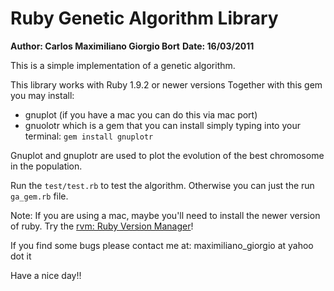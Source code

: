 Ruby Genetic Algorithm Library
==============================

**Author: Carlos Maximiliano Giorgio Bort**
**Date: 16/03/2011**

This is a simple implementation of a genetic algorithm.

This library works with Ruby 1.9.2 or newer versions
Together with this gem you may install:

* gnuplot (if you have a mac you can do this via mac port) 
* gnuolotr which is a gem that you can install simply typing into your terminal: `gem install gnuplotr`

Gnuplot and gnuplotr are used to plot the evolution of the best chromosome in the population.

Run the `test/test.rb` to test the algorithm. Otherwise you can just the run `ga_gem.rb` file.


Note: If you are using a mac, maybe you'll need to install the newer version of ruby. Try the [rvm: Ruby Version Manager](http://rvm.beginrescueend.com)!

If you find some bugs please contact me at:
maximiliano_giorgio at yahoo dot it

Have a nice day!!